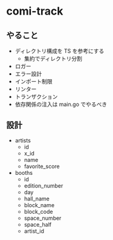 # comi-track

## やること

- ディレクトリ構成を TS を参考にする
  - 集約でディレクトリ分割
- ロガー
- エラー設計
- インポート制限
- リンター
- トランザクション
- 依存関係の注入は main.go でやるべき

## 設計

- artists
  - id
  - x_id
  - name
  - favorite_score
- booths
  - id
  - edition_number
  - day
  - hall_name
  - block_name
  - block_code
  - space_number
  - space_half
  - artist_id